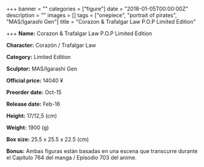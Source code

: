 +++
banner = ""
categories = ["figure"]
date = "2018-01-05T00:00:00Z"
description = ""
images = []
tags = ["onepiece", "portrait of pirates", "MAS/Igarashi Gen"]
title = "Corazon & Trafalgar Law P.O.P Limited Edition"

+++
**Name:** Corazon &amp; Trafalgar Law P.O.P Limited Edition

**Character:** Corazón / Trafalgar Law

**Category:** Limited Edition 

**Sculptor:** MAS/Igarashi Gen

**Official price:** 14040 ¥

**Preorder date:** Oct-15

**Release date:** Feb-16

**Height:** 17/12,5 (cm)

**Weight:** 1900 (g)

**Box size:** 25.5 x 25.5 x 22.5 (cm)

**Bonus:** Ambas figuras están basadas en una escena que transcurre durante el Capítulo 764 del manga / Episodio 703 del anime.
